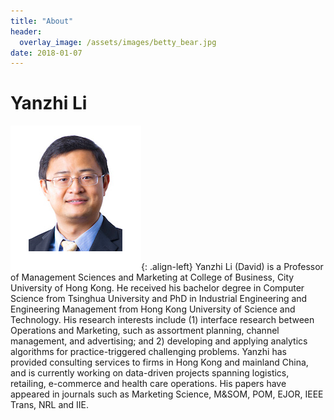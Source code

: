```yaml
---
title: "About"
header:
  overlay_image: /assets/images/betty_bear.jpg
date: 2018-01-07
---
```


# Yanzhi Li

![image-left](/assets/images/liyanzhi.png){: .align-left}
Yanzhi Li (David) is a Professor of Management Sciences and Marketing at College of Business, City University of Hong Kong. He received his bachelor degree in Computer Science from Tsinghua University and PhD in Industrial Engineering and Engineering Management from Hong Kong University of Science and Technology. His research interests include (1) interface research between Operations and Marketing, such as assortment planning, channel management, and advertising; and 2) developing and applying analytics algorithms for practice-triggered challenging problems. Yanzhi has provided consulting services to firms in Hong Kong and mainland China, and is currently working on data-driven projects spanning logistics, retailing, e-commerce and health care operations. His papers have appeared in journals such as Marketing Science, M&SOM, POM, EJOR, IEEE Trans, NRL and IIE.